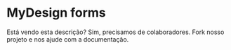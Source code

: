 # MyDesign forms

Está vendo esta descrição? Sim, precisamos de colaboradores.
Fork nosso projeto e nos ajude com a documentação.
